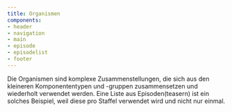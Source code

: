```yaml
---
title: Organismen
components:
- header
- navigation
- main
- episode
- episodelist
- footer
---
```

Die Organismen sind komplexe Zusammenstellungen, die sich aus den kleineren Komponententypen und -gruppen zusammensetzen und wiederholt verwendet werden.
Eine Liste aus Episoden(teasern) ist ein solches Beispiel, weil diese pro Staffel verwendet wird und nicht nur einmal.
